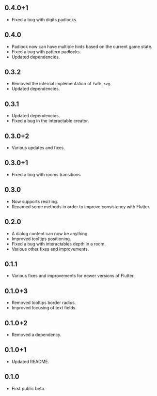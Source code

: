 ## 0.4.0+1

* Fixed a bug with digits padlocks.

## 0.4.0

* Padlock now can have multiple hints based on the current game state.
* Fixed a bug with pattern padlocks.
* Updated dependencies.

## 0.3.2

* Removed the internal implementation of `fwfh_svg`.
* Updated dependencies.

## 0.3.1

* Updated dependencies.
* Fixed a bug in the Interactable creator.

## 0.3.0+2

* Various updates and fixes.

## 0.3.0+1

* Fixed a bug with rooms transitions.

## 0.3.0

* Now supports resizing.
* Renamed some methods in order to improve consistency with Flutter.

## 0.2.0

* A dialog content can now be anything.
* Improved tooltips positioning.
* Fixed a bug with interactables depth in a room.
* Various other fixes and improvements.

## 0.1.1

* Various fixes and improvements for newer versions of Flutter.

## 0.1.0+3

* Removed tooltips border radius.
* Improved focusing of text fields.

## 0.1.0+2

* Removed a dependency.

## 0.1.0+1

* Updated README.

## 0.1.0

* First public beta.
